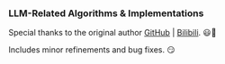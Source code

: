 ### LLM-Related Algorithms & Implementations 
Special thanks to the original author [GitHub](https://github.com/wyf3/llm_related) | [Bilibili](https://space.bilibili.com/349950942). :smiley::lollipop:

Includes minor refinements and bug fixes. :smirk:
